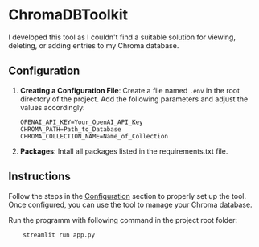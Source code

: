 # ChromaDBToolkit
I developed this tool as I couldn't find a suitable solution for viewing, deleting, or adding entries to my Chroma database.

## Configuration

1. **Creating a Configuration File**:
   Create a file named `.env` in the root directory of the project. Add the following parameters and adjust the values accordingly:

    ```plaintext
    OPENAI_API_KEY=Your_OpenAI_API_Key
    CHROMA_PATH=Path_to_Database
    CHROMA_COLLECTION_NAME=Name_of_Collection
    ```
2. **Packages**:
   Intall all packages listed in the requirements.txt file.
   
## Instructions

Follow the steps in the [Configuration](#configuration) section to properly set up the tool. Once configured, you can use the tool to manage your Chroma database.

Run the programm with following command in the project root folder:
```plaintext
    streamlit run app.py
```
